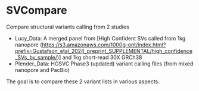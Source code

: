 # SVCompare
Compare structural variants calling from 2 studies
- Lucy_Data: A merged panel from [High Confident SVs called from 1kg nanopore (https://s3.amazonaws.com/1000g-ont/index.html?prefix=Gustafson_etal_2024_preprint_SUPPLEMENTAL/high_confidence_SVs_by_sample/)] and 1kg short-read 30X GRCh38
- Plender_Data: HGSVC Phase3 (updated) variant calling files (from mixed nanopore and PacBio)

The goal is to compare these 2 variant lists in various aspects.


